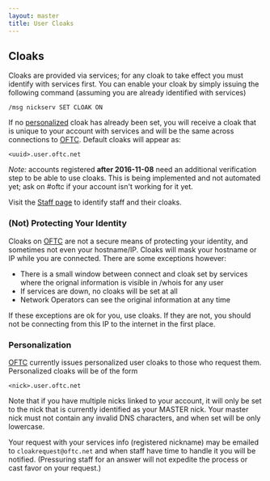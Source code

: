 ```yaml
---
layout: master
title: User Cloaks
---
```


## Cloaks

Cloaks are provided via services; for any cloak to take effect you must identify
with services first.  You can enable your cloak by simply issuing the following
command (assuming you are already identified with services)

`/msg nickserv SET CLOAK ON`

If no [personalized](#Personalized) cloak has already been set, you will receive
a cloak that is unique to your account with services and will be the same across
connections to [OFTC](/).  Default cloaks will appear as:

`<uuid>.user.oftc.net`

*Note:* accounts registered **after 2016-11-08** need an additional
verification step to be able to use cloaks. This is being implemented and not
automated yet; ask on #oftc if your account isn't working for it yet.

Visit the [Staff page](/staff/) to identify staff and their cloaks.

### (Not) Protecting Your Identity

Cloaks on [OFTC](/) are not a secure means of protecting your identity, and
sometimes not even your hostname/IP.  Cloaks will mask your hostname or IP while
you are connected. There are some exceptions however:

 * There is a small window between connect and cloak set by services where the
orignal information is visible in /whois for any user
 * If services are down, no cloaks will be set at all
 * Network Operators can see the original information at any time

If these exceptions are ok for you, use cloaks. If they are not, you should not
be connecting from this IP to the internet in the first place.

### Personalization

<a id="Personalized"></a>

[OFTC](/) currently issues personalized user cloaks to those who request them.
Personalized cloaks will be of the form

`<nick>.user.oftc.net`

Note that if you have multiple nicks linked to your account, it will only be set
to the nick that is currently identified as your MASTER nick. Your master nick
must not contain any invalid DNS characters, and when set will be only
lowercase.

Your request with your services info (registered nickname) may be emailed to
`cloakrequest@oftc.net` and when staff have time to handle it you will be
notified. (Pressuring staff for an answer will not expedite the process or cast
favor on your request.)
